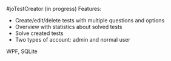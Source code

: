 #joTestCreator (in progress)
Features: 
- Create/edit/delete tests with multiple questions and options
- Overview with statistics about solved tests
- Solve created tests
- Two types of account: admin and normal user

WPF, SQLite
